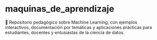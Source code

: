 # maquinas_de_aprendizaje
📘 Repositorio pedagógico sobre Machine Learning, con ejemplos interactivos, documentación por temáticas y aplicaciones prácticas para estudiantes, docentes y entusiastas de la ciencia de datos.
